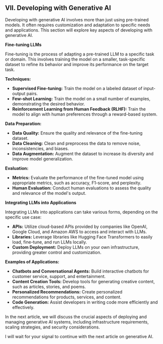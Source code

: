 ## VII. Developing with Generative AI

Developing with generative AI involves more than just using pre-trained models. It often requires customization and adaptation to specific needs and applications. This section will explore key aspects of developing with generative AI.

**Fine-tuning LLMs**

Fine-tuning is the process of adapting a pre-trained LLM to a specific task or domain. This involves training the model on a smaller, task-specific dataset to refine its behavior and improve its performance on the target task.

**Techniques:**

* **Supervised Fine-tuning:** Train the model on a labeled dataset of input-output pairs. 
* **Few-shot Learning:** Train the model on a small number of examples, demonstrating the desired behavior.
* **Reinforcement Learning from Human Feedback (RLHF):** Train the model to align with human preferences through a reward-based system.

**Data Preparation:**

* **Data Quality:** Ensure the quality and relevance of the fine-tuning dataset. 
* **Data Cleaning:** Clean and preprocess the data to remove noise, inconsistencies, and biases.
* **Data Augmentation:** Augment the dataset to increase its diversity and improve model generalization.

**Evaluation:**

* **Metrics:** Evaluate the performance of the fine-tuned model using appropriate metrics, such as accuracy, F1-score, and perplexity.
* **Human Evaluation:** Conduct human evaluations to assess the quality and relevance of the model's output.

**Integrating LLMs into Applications**

Integrating LLMs into applications can take various forms, depending on the specific use case:

* **APIs:** Utilize cloud-based APIs provided by companies like OpenAI, Google Cloud, and Amazon AWS to access and interact with LLMs.
* **Libraries:** Leverage libraries like Hugging Face Transformers to easily load, fine-tune, and run LLMs locally.
* **Custom Deployment:** Deploy LLMs on your own infrastructure, providing greater control and customization.

**Examples of Applications:**

* **Chatbots and Conversational Agents:** Build interactive chatbots for customer service, support, and entertainment.
* **Content Creation Tools:** Develop tools for generating creative content, such as articles, stories, and poems.
* **Personalized Recommendations:** Create personalized recommendations for products, services, and content.
* **Code Generation:** Assist developers in writing code more efficiently and effectively.

In the next article, we will discuss the crucial aspects of deploying and managing generative AI systems, including infrastructure requirements, scaling strategies, and security considerations.

I will wait for your signal to continue with the next article on generative AI.
